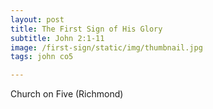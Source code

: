 ```yaml
---
layout: post
title: The First Sign of His Glory
subtitle: John 2:1-11
image: /first-sign/static/img/thumbnail.jpg
tags: john co5

---
```

Church on Five (Richmond)
